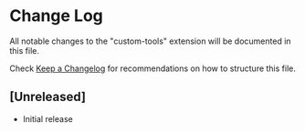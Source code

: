 # Change Log

All notable changes to the "custom-tools" extension will be documented in this file.

Check [Keep a Changelog](http://keepachangelog.com/) for recommendations on how to structure this file.

## [Unreleased]

- Initial release